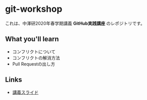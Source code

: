 # git-workshop
これは、中澤研2020年春学期講義 **GitHub実践講座** のレポジトリです。

## What you'll learn
- コンフリクトについて
- コンフリクトの解消方法
- Pull Requestの出し方

## Links
- [講義スライド](https://docs.google.com/presentation/d/1FvY3vZ0a720GXre6nGq0Blh9ZnCvSi17lH7Df5oRtVs/edit?usp=sharing)
